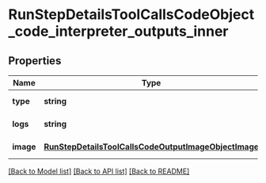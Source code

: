 # RunStepDetailsToolCallsCodeObject_code_interpreter_outputs_inner

## Properties
Name | Type | Description | Notes
------------ | ------------- | ------------- | -------------
**type** | **string** |  | [default to null]
**logs** | **string** |  | [default to null]
**image** | [**RunStepDetailsToolCallsCodeOutputImageObjectImage**](RunStepDetailsToolCallsCodeOutputImageObjectImage.md) |  | [default to null]

[[Back to Model list]](../README.md#documentation-for-models) [[Back to API list]](../README.md#documentation-for-api-endpoints) [[Back to README]](../README.md)


